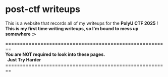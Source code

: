 # post-ctf writeups
This is a website that records all of my writeups for the <b>PolyU CTF 2025</b> !
<b><br>This is my first time writing writeups, so I'm bound to mess up somewhere :></b>

========================================================<br>
<b> You are NOT required to look into these pages. </b> <br>
<b> &nbsp;         Just Try Harder&nbsp;           </b> <br>
========================================================<br>
